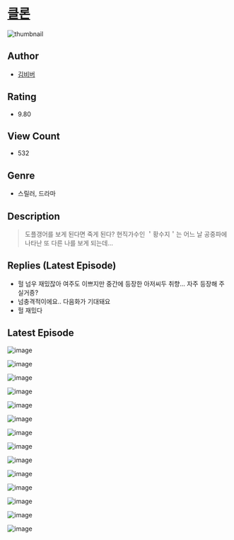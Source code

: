 # [클론](https://comic.naver.com/bestChallenge/list?titleId=810061)
![thumbnail](https://image-comic.pstatic.net/user_contents_data/challenge_comic/2023/05/23/172234/upload_7233681940576155954_480x623.jpeg)

## Author
- [김비버](https://comic.naver.com/artistTitle?id=172234)

## Rating
- 9.80

## View Count
- 532

## Genre
- 스릴러, 드라마

## Description
> 도플갱어를 보게 된다면 죽게 된다? 현직가수인 ＇황수지＇는 어느 날 공중파에 나타난 또 다른 나를 보게 되는데...

## Replies (Latest Episode)
- 헐 넘우 재밌잖아 여주도 이쁘지만 중간에 등장한 아저씨두 취향... 자주 등장해 주실거죵?
- 넘충격적이에요.. 다음화가 기대돼요
- 헐 재밌다

## Latest Episode
![image](https://image-comic.pstatic.net/user_contents_data/challenge_comic/2023/05/23/172234/upload_4050816578946741605.jpeg)

![image](https://image-comic.pstatic.net/user_contents_data/challenge_comic/2023/05/23/172234/upload_3832670173410899812.jpeg)

![image](https://image-comic.pstatic.net/user_contents_data/challenge_comic/2023/05/23/172234/upload_7089338041951858785.jpeg)

![image](https://image-comic.pstatic.net/user_contents_data/challenge_comic/2023/05/23/172234/upload_7077744584455237732.jpeg)

![image](https://image-comic.pstatic.net/user_contents_data/challenge_comic/2023/05/23/172234/upload_3616498691947455288.jpeg)

![image](https://image-comic.pstatic.net/user_contents_data/challenge_comic/2023/05/23/172234/upload_4049639006204475190.jpeg)

![image](https://image-comic.pstatic.net/user_contents_data/challenge_comic/2023/05/23/172234/upload_7219891638110335794.jpeg)

![image](https://image-comic.pstatic.net/user_contents_data/challenge_comic/2023/05/23/172234/upload_3617623475048624947.jpeg)

![image](https://image-comic.pstatic.net/user_contents_data/challenge_comic/2023/05/23/172234/upload_7147600960539353401.jpeg)

![image](https://image-comic.pstatic.net/user_contents_data/challenge_comic/2023/05/23/172234/upload_3775486776934872675.jpeg)

![image](https://image-comic.pstatic.net/user_contents_data/challenge_comic/2023/05/23/172234/upload_3487304748475245367.jpeg)

![image](https://image-comic.pstatic.net/user_contents_data/challenge_comic/2023/05/23/172234/upload_3991654056420795750.jpeg)

![image](https://image-comic.pstatic.net/user_contents_data/challenge_comic/2023/05/23/172234/upload_3834924171473282609.jpeg)

![image](https://image-comic.pstatic.net/user_contents_data/challenge_comic/2023/05/23/172234/upload_3760564191479607348.jpeg)
